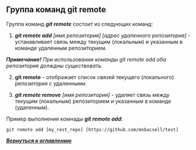 ## Группа команд git remote

Группа команд ***git remote*** состоит из следующих команд:

1. ***git remote add** [имя репозитория] [адрес удаленного репозитория]* - устанавливает связь между текущим (локальным) и указанным в команде удаленным репозиторием.

***Примечание!** При использовании команды git remote add оба репозитория долждны существовать.*

2. **git remote** - отображает список связей текущего (локального) репозитория с удаленными.

3. ***git remote remove** [имя репозитория]* - удаляет связь между текущим (локальным) репозиторием и указанным в команде (удаленным).

Пример выполнения комнады ***git remote add***:

```bash=
git remote add [my_rest_repo] [https://github.com/mobacsell/test]
```

[***Вернуться к оглавлению***](../readme.md)